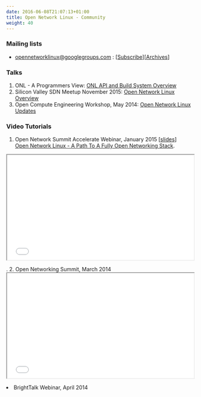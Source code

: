 ```yaml
---
date: 2016-06-08T21:07:13+01:00
title: Open Network Linux - Community
weight: 40
---
```

### Mailing lists

- opennetworklinux@googlegroups.com : [[Subscribe](https://groups.google.com/forum/#!forum/opennetworklinux)][[Archives](https://groups.google.com/forum/#!forum/opennetworklinux)]

### Talks

1. ONL - A Programmers View: [ONL API and Build System Overview](http://opennetlinux.org/Open%20Network%20Linux%20-%20A%20Programmers%20View.pdf)
2. Silicon Valley SDN Meetup November 2015: [Open Network Linux Overview](http://opennetlinux.org/OpenNetworkingOverview-SV-SDN-Meetup-Nov5.pdf)
3. Open Compute Engineering Workshop, May 2014: [Open Network Linux Updates](http://opennetlinux.org/OCP-May-ONL-final.pdf)

### Video Tutorials

1. Open Network Summit Accelerate Webinar, January 2015 [[slides](http://opennetlinux.org/OpenNetworkLinux-ons-accelerate-webinar.pdf)]  
[Open Network Linux - A Path To A Fully Open Networking Stack](http://vimeo.com/116943074). 
 <iframe src="//player.vimeo.com/video/116943074" width="500" height="281" frame
border="0" webkitallowfullscreen mozallowfullscreen allowfullscreen></iframe> <p
><a href="http://vimeo.com/116943074"></a>.
2. Open Networking Summit, March 2014  
<iframe src="//player.vimeo.com/video/88863039" width="500" height="281" framebo
rder="0" webkitallowfullscreen mozallowfullscreen allowfullscreen></iframe>
<li> <a id="brighttalk">BrightTalk Webinar, April 2014<br>

<script type="text/javascript" src="https://www.brighttalk.com/clients/js/embed/
embed.js"></script>
<object class="BrightTALKEmbed" width="656" height="507">
    <param name="player" value="webcast_player_widescreen"/>
    <param name="domain" value="https://www.brighttalk.com"/>
    <param name="channelid" value="8615"/>
    <param name="communicationid" value="106809"/>
    <param name="autoStart" value="false"/>
    <param name="theme" value=""/>
</object> 
